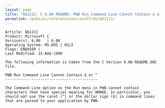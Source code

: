 ```yaml
---
layout: page
title: "Q61211: C 6.00 README: PWB Run Command Line Cannot Contain $ or ^"
permalink: /pubs/pc/reference/microsoft/kb/Q61211/
---
```


	Article: Q61211
	Product: Microsoft C
	Version(s): 6.00   | 6.00
	Operating System: MS-DOS | OS/2
	Flags: ENDUSER |
	Last Modified: 15-AUG-1990
	
	The following information is taken from the C Version 6.00 README.DOC
	file.
	
	PWB Run Command Line Cannot Contain $ or ^
	------------------------------------------
	
	The Command Line option on the Run menu in PWB cannot contain
	characters that have special meaning for NMAKE. In particular, you
	should not use the caret (^) or the dollar sign ($) in command lines
	that are passed to your application by PWB.
